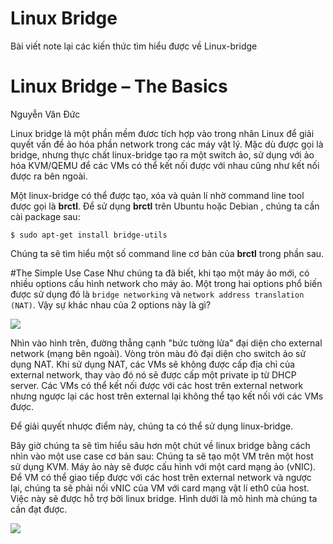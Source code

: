 Linux Bridge
========
Bài viết note lại các kiến thức tìm hiểu được về Linux-bridge

# Linux Bridge – The Basics

Nguyễn Văn Đức 

Linux bridge là một phần mềm đươc tích hợp vào trong nhân Linux để giải quyết vấn đề ảo hóa phần network trong các máy vật lý. Mặc dù được gọi là bridge, nhưng thực chất linux-bridge tạo ra một switch ảo, sử dụng với ảo hóa KVM/QEMU để các VMs có thể kết nối được với nhau cũng như kết nối được ra bên ngoài.

Một linux-bridge có thể được tạo, xóa và quản lí nhờ command line tool được gọi là **brctl**. Để sử dụng **brctl** trên Ubuntu hoặc Debian , chúng ta cần cài package sau: 

	$ sudo apt-get install bridge-utils

Chúng ta sẽ tìm hiểu một số command line cơ bản của **brctl** trong phần sau.

#The Simple Use Case
Như chúng ta đã biết, khi tạo một máy ảo mới, có nhiều options cấu hình network cho máy ảo. Một trong hai options phổ biến được sử dụng đó là `bridge networking` và `network address translation (NAT)`. Vậy sự khác nhau của 2 options này là gì?

![](/home/vanduc/Documents/Github/OpenStack_Network/img/bridge_vs_NAT.png) 

Nhìn vào hình trên, đường thẳng cạnh "bức tường lửa" đại diện cho external network (mạng bên ngoài). Vòng tròn màu đỏ đại diện cho switch ảo sử dụng NAT. Khi sử dụng NAT, các VMs sẽ không được cấp địa chỉ của external network, thay vào đó nó sẽ được cấp một private ip từ DHCP server. Các VMs có thể kết nối được với các host trên external network nhưng ngược lại các host trên external lại không thể tạo kết nối với các VMs được. 

Để giải quyết nhược điểm này, chúng ta có thể sử dụng linux-bridge.

Bây giờ chúng ta sẽ tìm hiểu sâu hơn một chút về linux bridge bằng cách nhìn vào một use case cơ bản sau:  Chúng ta sẽ tạo một VM trên một host sử dụng KVM. Máy ảo này sẽ được cấu hình với một card mạng ảo (vNIC). Để VM có thể giao tiếp được với các host trên external network và ngược lại, chúng ta sẽ phải nối vNIC của VM với card mạng vật lí eth0 của host. Việc này sẽ được hỗ trợ bởi linux bridge. Hình dưới là mô hình mà chúng ta cần đạt được.

![](/home/vanduc/Documents/Github/OpenStack_Network/img/Linux-Bridge-Simple-UseCase.png) 



























